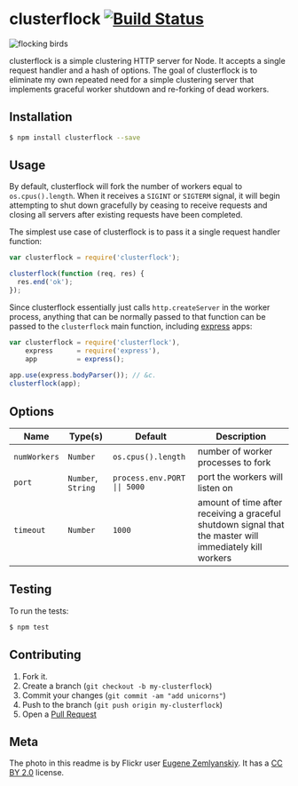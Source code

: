 # clusterflock  [![Build Status](https://travis-ci.org/jclem/clusterflock.png)](https://travis-ci.org/jclem/clusterflock)

![flocking birds](http://cl.ly/image/0e3E400R1n0U/81938785_7755757d8a_m.jpg)

clusterflock is a simple clustering HTTP server for Node. It accepts a single request handler and a hash of options. The goal of clusterflock is to eliminate my own repeated need for a simple clustering server that implements graceful worker shutdown and re-forking of dead workers.


## Installation

```sh
$ npm install clusterflock --save
```

## Usage

By default, clusterflock will fork the number of workers equal to `os.cpus().length`. When it receives a `SIGINT` or `SIGTERM` signal, it will begin attempting to shut down gracefully by ceasing to receive requests and closing all servers after existing requests have been completed.

The simplest use case of clusterflock is to pass it a single request handler function:

```javascript
var clusterflock = require('clusterflock');

clusterflock(function (req, res) {
  res.end('ok');
});
```

Since clusterflock essentially just calls `http.createServer` in the worker process, anything that can be normally passed to that function can be passed to the `clusterflock` main function, including [express](http://expressjs.com) apps:

```javascript
var clusterflock = require('clusterflock'),
    express      = require('express'),
    app          = express();
    
app.use(express.bodyParser()); // &c.
clusterflock(app);
```

## Options
 
Name         | Type(s)            | Default | Description
------------ | ------------------ | --------------------------   | ------------------
`numWorkers` | `Number`           | `os.cpus().length`           | number of worker processes to fork
`port`       | `Number`, `String` | <code>process.env.PORT &#124;&#124; 5000</code>   | port the workers will listen on
`timeout`    | `Number`           | `1000`                       | amount of time after receiving a graceful shutdown signal that the master will immediately kill workers

## Testing

To run the tests:

```sh
$ npm test
```

## Contributing

1. Fork it.
2. Create a branch (`git checkout -b my-clusterflock`)
3. Commit your changes (`git commit -am "add unicorns"`)
4. Push to the branch (`git push origin my-clusterflock`)
5. Open a [Pull Request](http://github.com/jclem/clusterflock/pulls)

## Meta

The photo in this readme is by Flickr user [Eugene Zemlyanskiy](http://www.flickr.com/photos/pictureperfectpose/81938785/). It has a [CC BY 2.0](http://creativecommons.org/licenses/by/2.0/) license.
